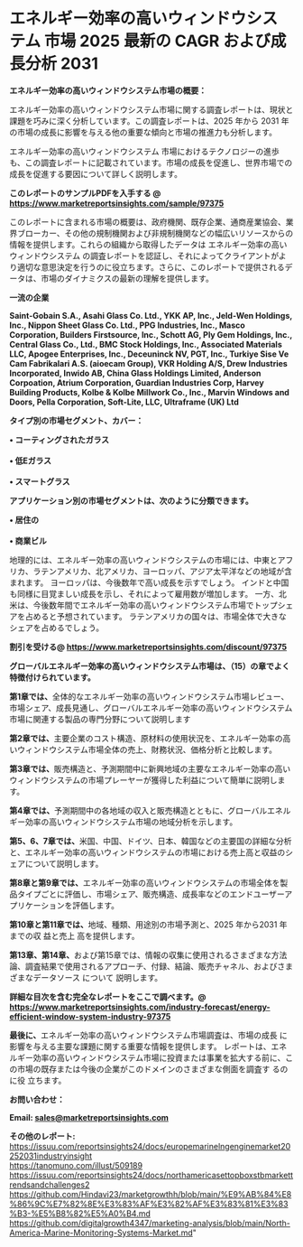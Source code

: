 # エネルギー効率の高いウィンドウシステム 市場 2025 最新の CAGR および成長分析 2031

<strong><b>エネルギー効率の高いウィンドウシステム市場の概要：</b></strong>

エネルギー効率の高いウィンドウシステム市場に関する調査レポートは、現状と課題を巧みに深く分析しています。この調査レポートは、2025 年から 2031 年の市場の成長に影響を与える他の重要な傾向と市場の推進力も分析します。

エネルギー効率の高いウィンドウシステム 市場におけるテクノロジーの進歩も、この調査レポートに記載されています。市場の成長を促進し、世界市場での成長を促進する要因について詳しく説明します。

<strong>このレポートのサンプルPDFを入手する @ <a href=https://www.marketreportsinsights.com/sample/97375>https://www.marketreportsinsights.com/sample/97375</a></strong>

このレポートに含まれる市場の概要は、政府機関、既存企業、通商産業協会、業界ブローカー、その他の規制機関および非規制機関などの幅広いリソースからの情報を提供します。これらの組織から取得したデータは エネルギー効率の高いウィンドウシステム の調査レポートを認証し、それによってクライアントがより適切な意思決定を行うのに役立ちます。さらに、このレポートで提供されるデータは、市場のダイナミクスの最新の理解を提供します。

<strong>一流の企業</strong>

<strong><b>Saint-Gobain S.A., Asahi Glass Co. Ltd., YKK AP, Inc., Jeld-Wen Holdings, Inc., Nippon Sheet Glass Co. Ltd., PPG Industries, Inc., Masco Corporation, Builders Firstsource, Inc., Schott AG, Ply Gem Holdings, Inc., Central Glass Co., Ltd., BMC Stock Holdings, Inc., Associated Materials LLC, Apogee Enterprises, Inc., Deceuninck NV, PGT, Inc., Turkiye Sise Ve Cam Fabrikalari A.S. (aioecam Group), VKR Holding A/S, Drew Industries Incorporated, Inwido AB, China Glass Holdings Limited, Anderson Corpoation, Atrium Corporation, Guardian Industries Corp, Harvey Building Products, Kolbe & Kolbe Millwork Co., Inc., Marvin Windows and Doors, Pella Corporation, Soft-Lite, LLC, Ultraframe (UK) Ltd</b></strong>

<strong><b>タイプ別の市場セグメント、カバー：</b></strong>

<strong>• コーティングされたガラス<br><br>• 低Eガラス<br><br>• スマートグラス</strong>

<strong><b>アプリケーション別の市場セグメントは、次のように分類できます。</b></strong>

<strong>• 居住の<br><br>• 商業ビル</strong>

 地理的には、エネルギー効率の高いウィンドウシステムの市場には、中東とアフリカ、ラテンアメリカ、北アメリカ、ヨーロッパ、アジア太平洋などの地域が含まれます。 ヨーロッパは、今後数年で高い成長を示すでしょう。 インドと中国も同様に目覚ましい成長を示し、それによって雇用数が増加します。 一方、北米は、今後数年間でエネルギー効率の高いウィンドウシステム市場でトップシェアを占めると予想されています。 ラテンアメリカの国々は、市場全体で大きなシェアを占めるでしょう。

<strong>割引を受ける@ <a href=https://www.marketreportsinsights.com/discount/97375>https://www.marketreportsinsights.com/discount/97375</a></strong>

<strong><b>グローバルエネルギー効率の高いウィンドウシステム市場は、（15）の章でよく特徴付けられています。</b></strong>

<strong><b>第</b></strong><strong><b>1章では、</b></strong>全体的なエネルギー効率の高いウィンドウシステム市場レビュー、市場シェア、成長見通し、グローバルエネルギー効率の高いウィンドウシステム市場に関連する製品の専門分野について説明します

<strong><b>第2章では、</b></strong>主要企業のコスト構造、原材料の使用状況を、エネルギー効率の高いウィンドウシステム市場全体の売上、財務状況、価格分析と比較します。

<strong><b>第3章では、</b></strong>販売構造と、予測期間中に新興地域の主要なエネルギー効率の高いウィンドウシステムの市場プレーヤーが獲得した利益について簡単に説明します。

<strong><b>第4章では、</b></strong>予測期間中の各地域の収入と販売構造とともに、グローバルエネルギー効率の高いウィンドウシステム市場の地域分析を示します。

<strong><b>第5、6、7章では、</b></strong>米国、中国、ドイツ、日本、韓国などの主要国の詳細な分析と、エネルギー効率の高いウィンドウシステムの市場における売上高と収益のシェアについて説明します。

<strong><b>第8章と第9章では、</b></strong>エネルギー効率の高いウィンドウシステムの市場全体を製品タイプごとに評価し、市場シェア、販売構造、成長率などのエンドユーザーアプリケーションを評価します。

<strong><b>第10章と第11章では、</b></strong>地域、種類、用途別の市場予測と、2025 年から2031 年までの収 益と売上 高を提供します。

<strong><b>第13章、第14章、</b></strong>および第15章では、情報の収集に使用されるさまざまな方法論、調査結果で使用されるアプローチ、付録、結論、販売チャネル、およびさまざまなデータソース について 説明します。

<strong>詳細な目次を含む完全なレポートをここで調べます。@ <a href=https://www.marketreportsinsights.com/industry-forecast/energy-efficient-window-system-industry-97375>https://www.marketreportsinsights.com/industry-forecast/energy-efficient-window-system-industry-97375</a></strong>

<strong><b>最後に、</b></strong>エネルギー効率の高いウィンドウシステム市場調査は、市場の成長 に影響を</a>与える主要な課題に関する重要な情報を提供します。 レポートは、エネルギー効率の高いウィンドウシステム市場に投資または事業を拡大する前に、この市場の既存または今後の企業がこのドメインのさまざまな側面を調査す るのに役 立ちます。

<strong><b>お問い合わせ：</b></strong>

<strong>Email: </strong><a href=mailto:sales@marketreportsinsights.com><strong>sales@marketreportsinsights.com</strong></a>

<strong>その他のレポート:</strong>
<br>
<a href=https://issuu.com/reportsinsights24/docs/europemarinelngenginemarket20252031industryinsight>https://issuu.com/reportsinsights24/docs/europemarinelngenginemarket20252031industryinsight</a>
<br>
<a href=https://tanomuno.com/illust/509189>https://tanomuno.com/illust/509189</a>
<br>
<a href=https://issuu.com/reportsinsights24/docs/northamericasettopboxstbmarkettrendsandchallenges2>https://issuu.com/reportsinsights24/docs/northamericasettopboxstbmarkettrendsandchallenges2</a>
<br>
<a href=https://github.com/Hindavi23/marketgrowthh/blob/main/%E9%AB%84%E8%86%9C%E7%82%8E%E3%83%AF%E3%82%AF%E3%83%81%E3%83%B3-%E5%B8%82%E5%A0%B4.md>https://github.com/Hindavi23/marketgrowthh/blob/main/%E9%AB%84%E8%86%9C%E7%82%8E%E3%83%AF%E3%82%AF%E3%83%81%E3%83%B3-%E5%B8%82%E5%A0%B4.md</a>
<br>
<a href=https://github.com/digitalgrowth4347/marketing-analysis/blob/main/North-America-Marine-Monitoring-Systems-Market.md>https://github.com/digitalgrowth4347/marketing-analysis/blob/main/North-America-Marine-Monitoring-Systems-Market.md</a>"
